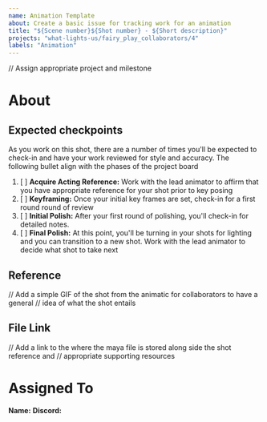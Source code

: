 ```yaml
---
name: Animation Template
about: Create a basic issue for tracking work for an animation
title: "${Scene number}${Shot number} - ${Short description}"
projects: "what-lights-us/fairy_play_collaborators/4"
labels: "Animation"
---
```


// Assign appropriate project and milestone

# About
## Expected checkpoints
As you work on this shot, there are a number of times you'll be expected to check-in and 
have your work reviewed for style and accuracy. The following bullet align with the 
phases of the project board

1. [ ] **Acquire Acting Reference:** Work with the lead animator to affirm that you have 
			 appropriate reference for your shot prior to key posing
2. [ ] **Keyframing:** Once your initial key frames are set, check-in for a first round 
			 round of review
3. [ ] **Initial Polish:** After your first round of polishing, you'll check-in for 
			 detailed notes.
4. [ ] **Final Polish:** At this point, you'll be turning in your shots for lighting 
			 and you can transition to a new shot.  Work with the lead animator to decide what 
			 shot to take next

## Reference
// Add a simple GIF of the shot from the animatic for collaborators to have a general
//  idea of what the shot entails

## File Link
// Add a link to the where the maya file is stored along side the shot reference and
//   appropriate supporting resources

# Assigned To
**Name:** 
**Discord:** 
